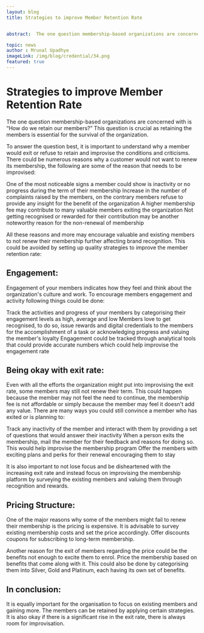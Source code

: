 ```yaml
---
layout: blog
title: Strategies to improve Member Retention Rate


abstract:  The one question membership-based organizations are concerned with is How do we retain our members? This question is crucial as retaining the members is essential for the survival of the organization. To answer the question best, it is important to understand why a member would exit or refuse to retain and improvise the conditions and criticisms. There could be numerous reasons why a customer would not want to renew its membership, the following are some of the reason that needs to be improvised

topic: news
author : Mrunal Upadhye
imageLink: /img/blog/credential/34.png
featured: true
---
```

# Strategies to improve Member Retention Rate

The one question membership-based organizations are concerned with is “How do we retain our members?” This question is crucial as retaining the members is essential for the survival of the organization. 

To answer the question best, it is important to understand why a member would exit or refuse to retain and improvise the conditions and criticisms. There could be numerous reasons why a customer would not want to renew its membership, the following are some of the reason that needs to be improvised:

One of the most noticeable signs a member could show is inactivity or no progress during the term of their membership
Increase in the number of complaints raised by the members, on the contrary members refuse to provide any insight for the benefit of the organization
A higher membership fee may contribute to many valuable members exiting the organization
Not getting recognised or rewarded for their contribution may be another noteworthy reason for the non-renewal of membership

All these reasons and more may encourage valuable and existing members to not renew their membership further affecting brand recognition. This could be avoided by setting up quality strategies to improve the member retention rate:

## Engagement:

Engagement of your members indicates how they feel and think about the organization's culture and work. To encourage members engagement and activity following things could be done:

Track the activities and progress of your members by categorising their engagement levels as high, average and low
Members love to get recognised, to do so, issue rewards and digital credentials to the members for the accomplishment of a task or acknowledging progress and valuing the member's loyalty
Engagement could be tracked through analytical tools that could provide accurate numbers which could help improvise the engagement rate

## Being okay with exit rate:

Even with all the efforts the organization might put into improvising the exit rate, some members may still not renew their term. This could happen because the member may not feel the need to continue, the membership fee is not affordable or simply because the member may feel it doesn't add any value. There are many ways you could still convince a member who has exited or is planning to:

Track any inactivity of the member and interact with them by providing a set of questions that would answer their inactivity
When a person exits the membership, mail the member for their feedback and reasons for doing so. This would help improvise the membership program
Offer the members with exciting plans and perks for their renewal encouraging them to stay

It is also important to not lose focus and be disheartened with the increasing exit rate and instead focus on improvising the membership platform by surveying the existing members and valuing them through recognition and rewards.

## Pricing Structure:

One of the major reasons why some of the members might fail to renew their membership is the pricing is expensive. It is advisable to survey existing membership costs and set the price accordingly. Offer discounts coupons for subscribing to long-term membership.

Another reason for the exit of members regarding the price could be the benefits not enough to excite them to enrol. Price the membership based on benefits that come along with it. This could also be done by categorising them into Silver, Gold and Platinum, each having its own set of benefits.

## In conclusion:

It is equally important for the organisation to focus on existing members and gaining more. The members can be retained by applying certain strategies. It is also okay if there is a significant rise in the exit rate, there is always room for improvisation.



